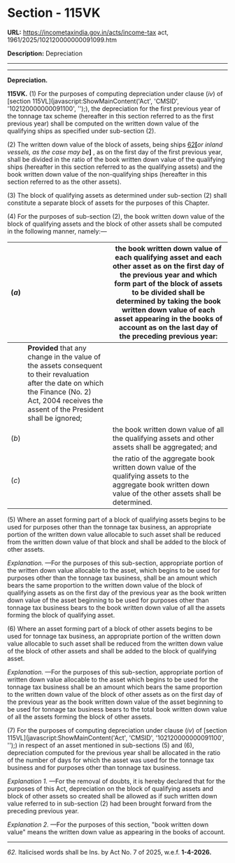 # Section - 115VK

**URL:** https://incometaxindia.gov.in/acts/income-tax act, 1961/2025/102120000000091099.htm

**Description:** Depreciation

---

****

**Depreciation.**

**115VK.** (1) For the purposes of computing depreciation under clause (_iv_) of [section 115VL](javascript:ShowMainContent\('Act', 'CMSID', '102120000000091100', ''\);), the depreciation for the first previous year of the tonnage tax scheme (hereafter in this section referred to as the first previous year) shall be computed on the written down value of the qualifying ships as specified under sub-section (2).

(2) The written down value of the block of assets, being ships [62](javascript:ShowFootnote\('fn62'\);)**[**_or inland vessels, as the case may be_**]** , as on the first day of the first previous year, shall be divided in the ratio of the book written down value of the qualifying ships (hereafter in this section referred to as the qualifying assets) and the book written down value of the non-qualifying ships (hereafter in this section referred to as the other assets).

(3) The block of qualifying assets as determined under sub-section (2) shall constitute a separate block of assets for the purposes of this Chapter.

(4) For the purposes of sub-section (2), the book written down value of the block of qualifying assets and the block of other assets shall be computed in the following manner, namely:—

(_a_)|  |  the book written down value of each qualifying asset and each other asset as on the first day of the previous year and which form part of the block of assets to be divided shall be determined by taking the book written down value of each asset appearing in the books of account as on the last day of the preceding previous year:  
---|---|---  
|  | **Provided** that any change in the value of the assets consequent to their revaluation after the date on which the Finance (No. 2) Act, 2004 receives the assent of the President shall be ignored;  
(_b_)|  |  the book written down value of all the qualifying assets and other assets shall be aggregated; and  
(_c_)|  |  the ratio of the aggregate book written down value of the qualifying assets to the aggregate book written down value of the other assets shall be determined.  
  
(5) Where an asset forming part of a block of qualifying assets begins to be used for purposes other than the tonnage tax business, an appropriate portion of the written down value allocable to such asset shall be reduced from the written down value of that block and shall be added to the block of other assets.

_Explanation._ —For the purposes of this sub-section, appropriate portion of the written down value allocable to the asset, which begins to be used for purposes other than the tonnage tax business, shall be an amount which bears the same proportion to the written down value of the block of qualifying assets as on the first day of the previous year as the book written down value of the asset beginning to be used for purposes other than tonnage tax business bears to the book written down value of all the assets forming the block of qualifying asset.

(6) Where an asset forming part of a block of other assets begins to be used for tonnage tax business, an appropriate portion of the written down value allocable to such asset shall be reduced from the written down value of the block of other assets and shall be added to the block of qualifying asset.

_Explanation._ —For the purposes of this sub-section, appropriate portion of written down value allocable to the asset which begins to be used for the tonnage tax business shall be an amount which bears the same proportion to the written down value of the block of other assets as on the first day of the previous year as the book written down value of the asset beginning to be used for tonnage tax business bears to the total book written down value of all the assets forming the block of other assets.

(7) For the purposes of computing depreciation under clause (_iv_) of [section 115VL](javascript:ShowMainContent\('Act', 'CMSID', '102120000000091100', ''\);) in respect of an asset mentioned in sub-sections (5) and (6), depreciation computed for the previous year shall be allocated in the ratio of the number of days for which the asset was used for the tonnage tax business and for purposes other than tonnage tax business.

_Explanation 1._ —For the removal of doubts, it is hereby declared that for the purposes of this Act, depreciation on the block of qualifying assets and block of other assets so created shall be allowed as if such written down value referred to in sub-section (2) had been brought forward from the preceding previous year.

_Explanation 2._ —For the purposes of this section, "book written down value" means the written down value as appearing in the books of account.

* * *

_62._ Italicised words shall be Ins. by Act No. 7 of 2025, w.e.f. **1-4-2026.**